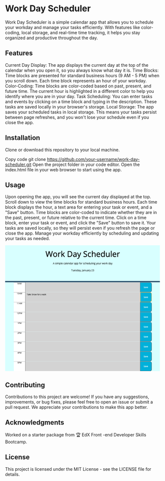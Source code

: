 # Work Day Scheduler

Work Day Scheduler is a simple calendar app that allows you to schedule your workday and manage your tasks efficiently. With features like color-coding, local storage, and real-time time tracking, it helps you stay organized and productive throughout the day.

## Features

Current Day Display: The app displays the current day at the top of the calendar when you open it, so you always know what day it is.
Time Blocks: Time blocks are presented for standard business hours (9 AM - 5 PM) when you scroll down. Each time block represents an hour of your workday.
Color-Coding: Time blocks are color-coded based on past, present, and future time. The current hour is highlighted in a different color to help you identify where you are in your day.
Task Scheduling: You can enter tasks and events by clicking on a time block and typing in the description. These tasks are saved locally in your browser's storage.
Local Storage: The app saves your scheduled tasks in local storage. This means your tasks persist between page refreshes, and you won't lose your schedule even if you close the app.

## Installation

Clone or download this repository to your local machine.

Copy code
git clone https://github.com/your-username/work-day-scheduler.git
Open the project folder in your code editor.
Open the index.html file in your web browser to start using the app.

## Usage

Upon opening the app, you will see the current day displayed at the top.
Scroll down to view the time blocks for standard business hours.
Each time block displays the hour, a text area for entering your task or event, and a "Save" button.
Time blocks are color-coded to indicate whether they are in the past, present, or future relative to the current time.
Click on a time block, enter your task or event, and click the "Save" button to save it.
Your tasks are saved locally, so they will persist even if you refresh the page or close the app.
Manage your workday efficiently by scheduling and updating your tasks as needed.

![screen](./Assets/screenshot1.png)

## Contributing

Contributions to this project are welcome! If you have any suggestions, improvements, or bug fixes, please feel free to open an issue or submit a pull request. We appreciate your contributions to make this app better.

## Acknowledgments

Worked on a starter package from 🏆 EdX Front -end Developer Skills Bootcamp.

## License

This project is licensed under the MIT License - see the LICENSE file for details.

